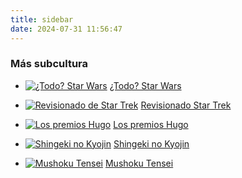 ```yaml
---
title: sidebar
date: 2024-07-31 11:56:47
---
```


### Más subcultura  

- [![¿Todo? Star Wars](/sidebar/banner-star-wars.jpg)](/cine/todo-star-wars/) [¿Todo? Star Wars](/cine/todo-star-wars/)

- [![Revisionado de Star Trek](/sidebar/banner-star-trek.jpg)](/tv/star-trek/) [Revisionado Star Trek](/tv/star-trek/)

- [![Los premios Hugo](/sidebar/banner-premios-hugo.jpg)](/los-premios-hugo/) [Los premios Hugo](/los-premios-hugo/)

- [![Shingeki no Kyojin](/sidebar/banner-shingeki-no-kyojin.jpg)](/anime/shingeki-no-kyojin/) [Shingeki no Kyojin](/anime/shingeki-no-kyojin/)

- [![Mushoku Tensei](/sidebar/banner-mushoku-tensei.jpg)](/anime/mushoku-tensei/) [Mushoku Tensei](/anime/mushoku-tensei/)
